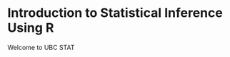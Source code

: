 Introduction to Statistical Inference Using R
=============================================

Welcome to UBC STAT